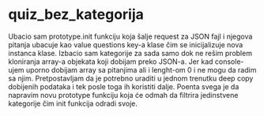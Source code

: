 # quiz_bez_kategorija

Ubacio sam prototype.init funkciju koja šalje request za JSON fajl i njegova pitanja ubacuje kao value questions key-a klase čim se inicijalizuje nova instanca klase.
Izbacio sam kategorije za sada samo dok ne rešim problem kloniranja array-a objekata koji dobijam preko JSON-a. Jer kad console-ujem uporno dobijam array sa pitanjima ali i lenght-om 0 i ne mogu da radim sa njim.
Pretpostavljam da je potrebno uraditi u jednom trenutku deep copy dobijenih podataka i tek posle toga ih koristiti dalje.
Poenta svega je da napravim novu prototype funkciju koja će odmah da filtrira jedinstvene kategorije čim init funkcija odradi svoje.
